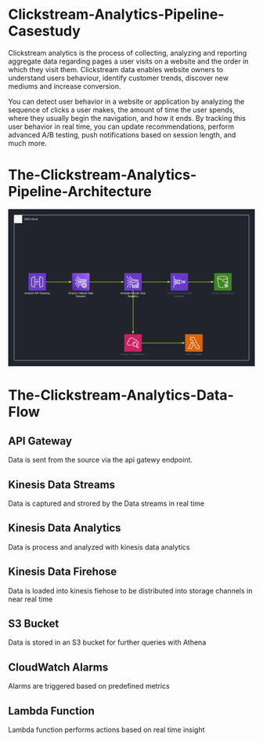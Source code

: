 # Clickstream-Analytics-Pipeline-Casestudy
Clickstream analytics is the process of collecting, analyzing and reporting aggregate data regarding pages a user visits on a website and the order in which they visit them. Clickstream data enables website owners to understand users behaviour, identify customer trends, discover new mediums and increase conversion.

You can detect user behavior in a website or application by analyzing the sequence of clicks a user makes, the amount of time the user spends, where they usually begin the navigation, and how it ends. By tracking this user behavior in real time, you can update recommendations, perform advanced A/B testing, push notifications based on session length, and much more.

# The-Clickstream-Analytics-Pipeline-Architecture
![alt text](https://github.com/blacktechiegirl/Clickstream-Analytics-Pipeline-Casestudy/blob/main/Cloud%20Architecture.png)

# The-Clickstream-Analytics-Data-Flow
## API Gateway
Data is sent from the source via the api gatewy endpoint.
## Kinesis Data Streams
Data is captured and strored by the Data streams in real time
## Kinesis Data Analytics
Data is process and analyzed with kinesis data analytics
## Kinesis Data Firehose
Data is loaded into kinesis fiehose to be distributed into storage channels in near real time
## S3 Bucket
Data is stored in an S3 bucket for further queries with Athena
## CloudWatch Alarms
Alarms are triggered based on predefined metrics
## Lambda Function
Lambda function performs actions based on real time insight

